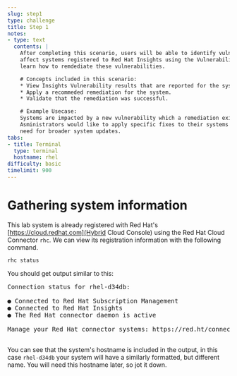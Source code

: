 ```yaml
---
slug: step1
type: challenge
title: Step 1
notes:
- type: text
  contents: |
    After completing this scenario, users will be able to identify vulnerabilities that
    affect systems registered to Red Hat Insights using the Vulnerability tool. They will also
    learn how to remdediate these vulnerabilities. 

    # Concepts included in this scenario:
    * View Insights Vulnerability results that are reported for the system on cloud.redhat.com.
    * Apply a recommeded remediation for the system.
    * Validate that the remediation was successful.

    # Example Usecase:
    Systems are impacted by a new vulnerability which a remediation exists for.  
    Asministrators would like to apply specific fixes to their systems without the
    need for broader system updates.
tabs:
- title: Terminal
  type: terminal
  hostname: rhel
difficulty: basic
timelimit: 900
---
```

# Gathering system information

This lab system is already registered with Red Hat's [https://cloud.redhat.com](Hybrid Cloud Console) using the Red Hat Cloud Connector `rhc`.  We can view its registration information with the following command.

```
rhc status
```

You should get output similar to this:

<pre class=file>
Connection status for rhel-d34db:

● Connected to Red Hat Subscription Management
● Connected to Red Hat Insights
● The Red Hat connector daemon is active

Manage your Red Hat connector systems: https://red.ht/connector

</pre>

You can see that the system's hostname is included in the output, in this case `rhel-d34db` your system will have a similarly formatted, but different name. You will need this hostname later, so jot it down. 

